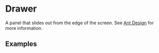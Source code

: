 # Drawer

A panel that slides out from the edge of the screen. See [Ant Design](https://ant.design/components/drawer/) for more information.

## Examples

<demo name="basic"></demo>
<demo name="extra_actions" title="Extra Actions"></demo>
